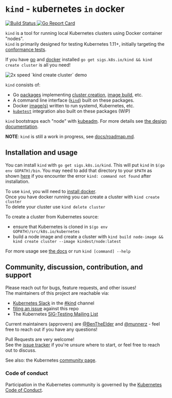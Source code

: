 <!--TODO(bentheelder): fill this in much more thoroughly-->
# `kind` - `k`ubernetes `in` `d`ocker

<!-- prow build badge, and go report card-->
<a href="https://prow.k8s.io/?job=ci-kind-build">
<img alt="Build Status" src="https://prow.k8s.io/badge.svg?jobs=ci-kind-build">
</a> <a href="https://goreportcard.com/report/sigs.k8s.io/kind"><img alt="Go Report Card" src="https://goreportcard.com/badge/sigs.k8s.io/kind" /></a>


`kind` is a tool for running local Kubernetes clusters using Docker container "nodes".  
`kind` is primarily designed for testing Kubernetes 1.11+, initially targeting the [conformance tests].

If you have [go] and [docker] installed `go get sigs.k8s.io/kind && kind create cluster` is all you need!

<img src="https://gist.githubusercontent.com/BenTheElder/621bc321fc6d9506fd936feb36d32dd0/raw/7fe14e9d0929cab428929ca6c501abc990c07359/kind-create-cluster.gif" alt="2x speed `kind create cluster` demo" />

`kind` consists of:
 - Go [packages][packages] implementing [cluster creation][cluster package], [image build][build package], etc.
 - A command line interface ([`kind`][kind cli]) built on these packages.
 - Docker [image(s)][images] written to run systemd, Kubernetes, etc.
 - [`kubetest`][kubetest] integration also built on these packages (WIP)

`kind` bootstraps each "node" with [kubeadm][kubeadm]. For more details see [the design documentation][design doc].  

**NOTE**: `kind` is still a work in progress, see [docs/roadmap.md].

## Installation and usage

You can install `kind` with `go get sigs.k8s.io/kind`. This will put `kind` in
`$(go env GOPATH)/bin`. You may need to add that directory to your `$PATH` as
shown [here](https://golang.org/doc/code.html#GOPATH) if you encounter the error
`kind: command not found` after installation.

To use `kind`, you will need to [install docker].  
Once you have docker running you can create a cluster with `kind create cluster`  
To delete your cluster use `kind delete cluster`

<!--TODO(bentheelder): improve this part of the guide-->
To create a cluster from Kubernetes source:
- ensure that Kubernetes is cloned in `$(go env GOPATH)/src/k8s.io/kubernetes`
- build a node image and create a cluster with `kind build node-image && kind create cluster --image kindest/node:latest`

For more usage see [the docs][user guide] or run `kind [command] --help`

## Community, discussion, contribution, and support

Please reach out for bugs, feature requests, and other issues!  
The maintainers of this project are reachable via:

- [Kubernetes Slack] in the [#kind] channel
- [filing an issue] against this repo
- The Kubernetes [SIG-Testing Mailing List]

Current maintainers (approvers) are [@BenTheElder] and [@munnerz] - feel free to
reach out if you have any questions!

Pull Requests are very welcome!  
See the [issue tracker] if you're unsure where to start, or feel free to reach out to discuss.

See also: the Kubernetes [community page].

### Code of conduct

Participation in the Kubernetes community is governed by the [Kubernetes Code of Conduct].

<!--links-->
[go]: https://golang.org/
[docker]: https://www.docker.com/
[community page]: http://kubernetes.io/community/
[Kubernetes Code of Conduct]: code-of-conduct.md
[Go Report Card Badge]: https://goreportcard.com/badge/sigs.k8s.io/kind
[Go Report Card]: https://goreportcard.com/report/sigs.k8s.io/kind
[conformance tests]: https://github.com/kubernetes/community/blob/master/contributors/devel/conformance-tests.md
[packages]: ./pkg
[cluster package]: ./pkg/cluster
[build package]: ./pkg/build
[kind cli]: ./main.go
[images]: ./images
[kubetest]: https://github.com/kubernetes/test-infra/tree/master/kubetest
[kubeadm]: https://kubernetes.io/docs/reference/setup-tools/kubeadm/kubeadm/
[design doc]: ./docs/design/
[user guide]: ./docs/user/
[the docs]: ./docs
[SIG-Testing Mailing List]: https://groups.google.com/forum/#!forum/kubernetes-sig-testing
[issue tracker]: https://github.com/kubernetes-sigs/kind/issues
[filing an issue]: https://github.com/kubernetes-sigs/kind/issues/new
[Kubernetes Slack]: http://slack.k8s.io/
[#kind]: https://kubernetes.slack.com/messages/CEKK1KTN2/
[docs/roadmap.md]: ./docs/roadmap.md
[install docker]: https://docs.docker.com/install/
[@BenTheElder]: https://github.com/BenTheElder
[@munnerz]: https://github.com/munnerz
